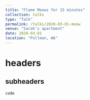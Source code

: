 ```yaml
---
title: "Flame Meows for 15 minutes"
collection: talks
type: "Talk"
permalink: /talks/2020-03-01-meow
venue: "Sarah's apartment"
date: 2020-03-01
location: "Pullman, WA"
---
```


# headers
## subheaders

`code`
